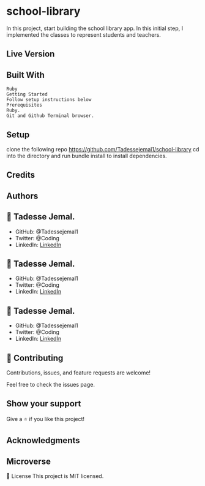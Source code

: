 # school-library

In this project, start building the school library app. In this initial step, I implemented the classes to represent students and teachers.

## Live Version

## Built With

    Ruby
    Getting Started
    Follow setup instructions below
    Prerequisites
    Ruby.
    Git and Github Terminal browser.

## Setup

clone the following repo https://github.com/Tadessejemal1/school-library
cd into the directory and run bundle install to install dependencies.

## Credits

## Authors

## 👤 Tadesse Jemal.

- GitHub: @Tadessejemal1
- Twitter: @Coding
- LinkedIn: [LinkedIn](https://www.linkedin.com/in/)

## 👤 Tadesse Jemal.

- GitHub: @Tadessejemal1
- Twitter: @Coding
- LinkedIn: [LinkedIn](https://www.linkedin.com/in/)

## 👤 Tadesse Jemal.

- GitHub: @Tadessejemal1
- Twitter: @Coding
- LinkedIn: [LinkedIn](https://www.linkedin.com/in/)

## 🤝 Contributing

Contributions, issues, and feature requests are welcome!

Feel free to check the issues page.

## Show your support

Give a ⭐️ if you like this project!

## Acknowledgments

## Microverse

📝 License
This project is MIT licensed.
